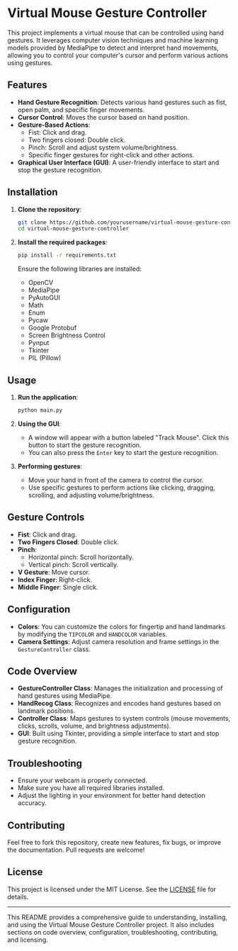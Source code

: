# Virtual Mouse Gesture Controller

This project implements a virtual mouse that can be controlled using hand gestures. It leverages computer vision techniques and machine learning models provided by MediaPipe to detect and interpret hand movements, allowing you to control your computer's cursor and perform various actions using gestures.

## Features

- **Hand Gesture Recognition**: Detects various hand gestures such as fist, open palm, and specific finger movements.
- **Cursor Control**: Moves the cursor based on hand position.
- **Gesture-Based Actions**:
  - Fist: Click and drag.
  - Two fingers closed: Double click.
  - Pinch: Scroll and adjust system volume/brightness.
  - Specific finger gestures for right-click and other actions.
- **Graphical User Interface (GUI)**: A user-friendly interface to start and stop the gesture recognition.

## Installation

1. **Clone the repository**:
    ```sh
    git clone https://github.com/yourusername/virtual-mouse-gesture-controller.git
    cd virtual-mouse-gesture-controller
    ```

2. **Install the required packages**:
    ```sh
    pip install -r requirements.txt
    ```

    Ensure the following libraries are installed:
    - OpenCV
    - MediaPipe
    - PyAutoGUI
    - Math
    - Enum
    - Pycaw
    - Google Protobuf
    - Screen Brightness Control
    - Pynput
    - Tkinter
    - PIL (Pillow)

## Usage

1. **Run the application**:
    ```sh
    python main.py
    ```

2. **Using the GUI**:
    - A window will appear with a button labeled "Track Mouse". Click this button to start the gesture recognition.
    - You can also press the `Enter` key to start the gesture recognition.

3. **Performing gestures**:
    - Move your hand in front of the camera to control the cursor.
    - Use specific gestures to perform actions like clicking, dragging, scrolling, and adjusting volume/brightness.

## Gesture Controls

- **Fist**: Click and drag.
- **Two Fingers Closed**: Double click.
- **Pinch**:
  - Horizontal pinch: Scroll horizontally.
  - Vertical pinch: Scroll vertically.
- **V Gesture**: Move cursor.
- **Index Finger**: Right-click.
- **Middle Finger**: Single click.

## Configuration

- **Colors**: You can customize the colors for fingertip and hand landmarks by modifying the `TIPCOLOR` and `HANDCOLOR` variables.
- **Camera Settings**: Adjust camera resolution and frame settings in the `GestureController` class.

## Code Overview

- **GestureController Class**: Manages the initialization and processing of hand gestures using MediaPipe.
- **HandRecog Class**: Recognizes and encodes hand gestures based on landmark positions.
- **Controller Class**: Maps gestures to system controls (mouse movements, clicks, scrolls, volume, and brightness adjustments).
- **GUI**: Built using Tkinter, providing a simple interface to start and stop gesture recognition.

## Troubleshooting

- Ensure your webcam is properly connected.
- Make sure you have all required libraries installed.
- Adjust the lighting in your environment for better hand detection accuracy.

## Contributing

Feel free to fork this repository, create new features, fix bugs, or improve the documentation. Pull requests are welcome!

## License

This project is licensed under the MIT License. See the [LICENSE](LICENSE) file for details.

---

This README provides a comprehensive guide to understanding, installing, and using the Virtual Mouse Gesture Controller project. It also includes sections on code overview, configuration, troubleshooting, contributing, and licensing.
